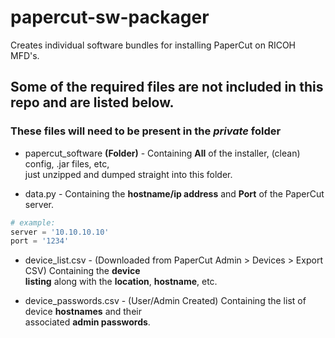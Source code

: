 # papercut-sw-packager

Creates individual software bundles for installing PaperCut on RICOH MFD's.  

## Some of the required files are not included in this repo and are listed below.  

### These files will need to be present in the *private* folder  

* papercut_software **(Folder)** - Containing **All** of the installer, (clean) config, .jar files, etc,  
  just unzipped and dumped straight into this folder.  

* data.py - Containing the **hostname/ip address** and **Port** of the PaperCut server.

```py
# example: 
server = '10.10.10.10'  
port = '1234'
```

* device_list.csv - (Downloaded from PaperCut Admin > Devices > Export CSV) Containing the **device  
  listing** along with the **location**, **hostname**, etc.  

* device_passwords.csv - (User/Admin Created) Containing the list of device **hostnames** and their  
  associated **admin passwords**.  
